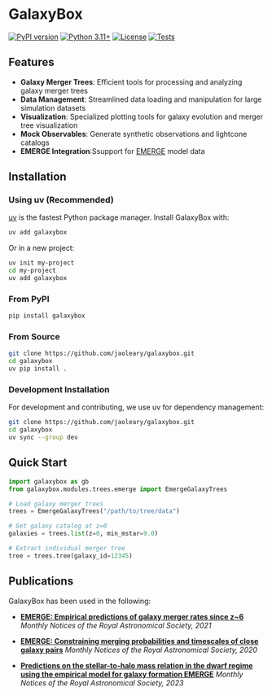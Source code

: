 # GalaxyBox

[![PyPI version](https://badge.fury.io/py/galaxybox.svg)](https://badge.fury.io/py/galaxybox)
[![Python 3.11+](https://img.shields.io/badge/python-3.11+-blue.svg)](https://www.python.org/downloads/)
[![License](https://img.shields.io/github/license/jaoleary/galaxybox)](LICENSE)
[![Tests](https://github.com/jaoleary/galaxybox/workflows/galaxybox-build-validation/badge.svg)](https://github.com/jaoleary/galaxybox/actions)


## Features

- **Galaxy Merger Trees**: Efficient tools for processing and analyzing galaxy merger trees
- **Data Management**: Streamlined data loading and manipulation for large simulation datasets
- **Visualization**: Specialized plotting tools for galaxy evolution and merger tree visualization
- **Mock Observables**: Generate synthetic observations and lightcone catalogs
- **EMERGE Integration**:Ssupport for [EMERGE](https://github.com/bmoster/emerge) model data

## Installation

### Using uv (Recommended)

[uv](https://docs.astral.sh/uv/) is the fastest Python package manager. Install GalaxyBox with:

```bash
uv add galaxybox
```

Or in a new project:

```bash
uv init my-project
cd my-project
uv add galaxybox
```

### From PyPI

```bash
pip install galaxybox
```

### From Source

```bash
git clone https://github.com/jaoleary/galaxybox.git
cd galaxybox
uv pip install .
```

### Development Installation

For development and contributing, we use uv for dependency management:

```bash
git clone https://github.com/jaoleary/galaxybox.git
cd galaxybox
uv sync --group dev
```

## Quick Start

```python
import galaxybox as gb
from galaxybox.modules.trees.emerge import EmergeGalaxyTrees

# Load galaxy merger trees
trees = EmergeGalaxyTrees("/path/to/tree/data")

# Get galaxy catalog at z=0
galaxies = trees.list(z=0, min_mstar=9.0)

# Extract individual merger tree
tree = trees.tree(galaxy_id=12345)
```

## Publications

GalaxyBox has been used in the following:

- **[EMERGE: Empirical predictions of galaxy merger rates since z~6](https://ui.adsabs.harvard.edu/abs/2021MNRAS.501.3215O/abstract)**
  *Monthly Notices of the Royal Astronomical Society, 2021*

- **[EMERGE: Constraining merging probabilities and timescales of close galaxy pairs](https://ui.adsabs.harvard.edu/abs/2021MNRAS.503.5646O/abstract)**
  *Monthly Notices of the Royal Astronomical Society, 2020*

- **[Predictions on the stellar-to-halo mass relation in the dwarf regime using the empirical model for galaxy formation EMERGE](https://ui.adsabs.harvard.edu/abs/2023MNRAS.520..897O/abstract)**
  *Monthly Notices of the Royal Astronomical Society, 2023*
